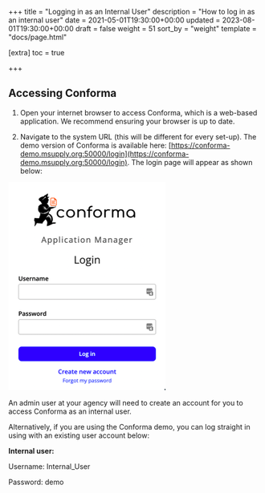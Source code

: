 +++
title = "Logging in as an Internal User"
description = "How to log in as an internal user"
date = 2021-05-01T19:30:00+00:00
updated = 2023-08-01T19:30:00+00:00
draft = false
weight = 51
sort_by = "weight"
template = "docs/page.html"

[extra]
toc = true

+++

## Accessing Conforma
1. Open your internet browser to access Conforma, which is a web-based application. We recommend ensuring your browser is up to date.  

2. Navigate to the system URL (this will be different for every set-up). The demo version of Conforma is available here: [https://conforma-demo.msupply.org:50000/login](https://conforma-demo.msupply.org:50000/login). 
The login page will appear as shown below:

![login](/docs/about/demo/login.png)

An admin user at your agency will need to create an account for you to access Conforma as an internal user. 

<div class="tip">
Alternatively, if you are using the Conforma demo, you can log straight in using with an existing user account below:

<b>Internal user:</b>

Username: Internal_User

Password: demo
</div>